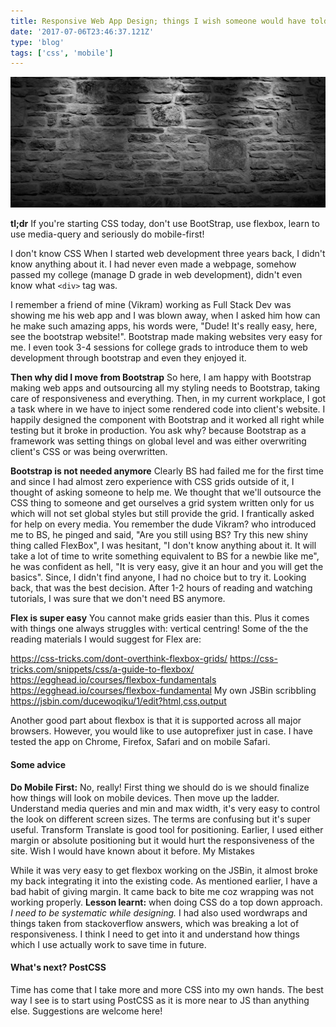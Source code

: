 ```yaml
---
title: Responsive Web App Design; things I wish someone would have told me earlier!
date: '2017-07-06T23:46:37.121Z'
type: 'blog'
tags: ['css', 'mobile']
---
```



![Grid Layout using bricks!](./grid-layout-using-bricks.jpeg)

**tl;dr** If you're starting CSS today, don't use BootStrap, use flexbox, learn to use media-query and seriously do mobile-first!

I don't know CSS When I started web development three years back, I didn't know anything about it. I had never even made a webpage, somehow passed my college (manage D grade in web development), didn't even know what `<div>` tag was.

I remember a friend of mine (Vikram) working as Full Stack Dev was showing me his web app and I was blown away, when I asked him how can he make such amazing apps, his words were, "Dude! It's really easy, here, see the bootstrap website!". Bootstrap made making websites very easy for me. I even took 3-4 sessions for college grads to introduce them to web development through bootstrap and even they enjoyed it.

**Then why did I move from Bootstrap** So here, I am happy with Bootstrap making web apps and outsourcing all my styling needs to Bootstrap, taking care of responsiveness and everything. Then, in my current workplace, I got a task where in we have to inject some rendered code into client's website. I happily designed the component with Bootstrap and it worked all right while testing but it broke in production. You ask why? because Bootstrap as a framework was setting things on global level and was either overwriting client's CSS or was being overwritten.

**Bootstrap is not needed anymore** Clearly BS had failed me for the first time and since I had almost zero experience with CSS grids outside of it, I thought of asking someone to help me. We thought that we'll outsource the CSS thing to someone and get ourselves a grid system written only for us which will not set global styles but still provide the grid. I frantically asked for help on every media. You remember the dude Vikram? who introduced me to BS, he pinged and said, "Are you still using BS? Try this new shiny thing called FlexBox", I was hesitant, "I don't know anything about it. It will take a lot of time to write something equivalent to BS for a newbie like me", he was confident as hell, "It is very easy, give it an hour and you will get the basics". Since, I didn't find anyone, I had no choice but to try it. Looking back, that was the best decision. After 1-2 hours of reading and watching tutorials, I was sure that we don't need BS anymore.

**Flex is super easy** You cannot make grids easier than this. Plus it comes with things one always struggles with: vertical centring! Some of the the reading materials I would suggest for Flex are:

https://css-tricks.com/dont-overthink-flexbox-grids/
https://css-tricks.com/snippets/css/a-guide-to-flexbox/
https://egghead.io/courses/flexbox-fundamentals
https://egghead.io/courses/flexbox-fundamental
My own JSBin scribbling https://jsbin.com/ducewoqiku/1/edit?html,css,output

Another good part about flexbox is that it is supported across all major browsers. However, you would like to use autoprefixer just in case. I have tested the app on Chrome, Firefox, Safari and on mobile Safari.

#### Some advice

**Do Mobile First:** No, really! First thing we should do is we should finalize how things will look on mobile devices. Then move up the ladder.
Understand media queries and min and max width, it's very easy to control the look on different screen sizes. The terms are confusing but it's super useful.
Transform Translate is good tool for positioning. Earlier, I used either margin or absolute positioning but it would hurt the responsiveness of the site. Wish I would have known about it before.
My Mistakes

While it was very easy to get flexbox working on the JSBin, it almost broke my back integrating it into the existing code. As mentioned earlier, I have a bad habit of giving margin. It came back to bite me coz wrapping was not working properly. **Lesson learnt:** when doing CSS do a top down approach. *I need to be systematic while designing.*
I had also used wordwraps and things taken from stackoverflow answers, which was breaking a lot of responsiveness. I think I need to get into it and understand how things which I use actually work to save time in future.

#### What's next? PostCSS

Time has come that I take more and more CSS into my own hands. The best way I see is to start using PostCSS as it is more near to JS than anything else. Suggestions are welcome here!